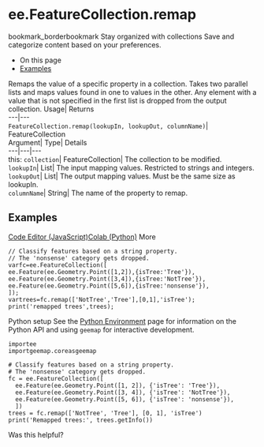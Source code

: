  
#  ee.FeatureCollection.remap 
bookmark_borderbookmark Stay organized with collections  Save and categorize content based on your preferences.
  * On this page
  * [Examples](https://developers.google.com/earth-engine/apidocs/ee-featurecollection-remap#examples)


Remaps the value of a specific property in a collection. Takes two parallel lists and maps values found in one to values in the other. Any element with a value that is not specified in the first list is dropped from the output collection. 
Usage| Returns  
---|---  
`FeatureCollection.remap(lookupIn, lookupOut, columnName)`| FeatureCollection  
Argument| Type| Details  
---|---|---  
this: `collection`| FeatureCollection| The collection to be modified.  
`lookupIn`| List| The input mapping values. Restricted to strings and integers.  
`lookupOut`| List| The output mapping values. Must be the same size as lookupIn.  
`columnName`| String| The name of the property to remap.  
## Examples
[Code Editor (JavaScript)](https://developers.google.com/earth-engine/apidocs/ee-featurecollection-remap#code-editor-javascript-sample)[Colab (Python)](https://developers.google.com/earth-engine/apidocs/ee-featurecollection-remap#colab-python-sample) More
```
// Classify features based on a string property.
// The 'nonsense' category gets dropped.
varfc=ee.FeatureCollection([
ee.Feature(ee.Geometry.Point([1,2]),{isTree:'Tree'}),
ee.Feature(ee.Geometry.Point([3,4]),{isTree:'NotTree'}),
ee.Feature(ee.Geometry.Point([5,6]),{isTree:'nonsense'}),
]);
vartrees=fc.remap(['NotTree','Tree'],[0,1],'isTree');
print('remapped trees',trees);
```
Python setup
See the [ Python Environment](https://developers.google.com/earth-engine/guides/python_install) page for information on the Python API and using `geemap` for interactive development.
```
importee
importgeemap.coreasgeemap
```
```
# Classify features based on a string property.
# The 'nonsense' category gets dropped.
fc = ee.FeatureCollection([
  ee.Feature(ee.Geometry.Point([1, 2]), {'isTree': 'Tree'}),
  ee.Feature(ee.Geometry.Point([3, 4]), {'isTree': 'NotTree'}),
  ee.Feature(ee.Geometry.Point([5, 6]), {'isTree': 'nonsense'}),
  ])
trees = fc.remap(['NotTree', 'Tree'], [0, 1], 'isTree')
print('Remapped trees:', trees.getInfo())
```

Was this helpful?
